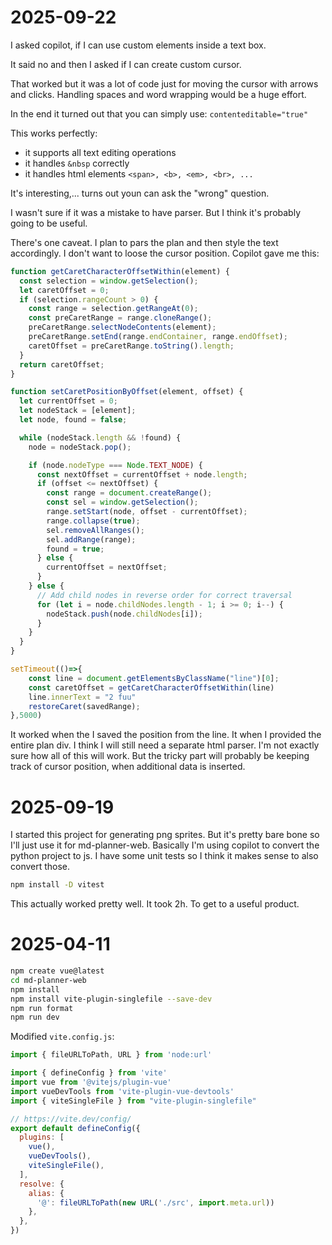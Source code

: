 # 2025-09-22

I asked copilot, if I can use custom elements inside a text box.

It said no and then I asked if I can create custom cursor.

That worked but it was a lot of code just for moving the cursor with arrows and clicks. Handling spaces and word wrapping would be a huge effort.

In the end it turned out that you can simply use:
`contenteditable="true"`

This works perfectly:
- it supports all text editing operations
- it handles `&nbsp` correctly
- it handles html elements `<span>, <b>, <em>, <br>, ...`

It's interesting,... turns out youn can ask the "wrong" question.

I wasn't sure if it was a mistake to have parser.
But I think it's probably going to be useful.

There's one caveat. I plan to pars the plan and then style the text accordingly. I don't want to loose the cursor position.
Copilot gave me this:
```js
function getCaretCharacterOffsetWithin(element) {
  const selection = window.getSelection();
  let caretOffset = 0;
  if (selection.rangeCount > 0) {
    const range = selection.getRangeAt(0);
    const preCaretRange = range.cloneRange();
    preCaretRange.selectNodeContents(element);
    preCaretRange.setEnd(range.endContainer, range.endOffset);
    caretOffset = preCaretRange.toString().length;
  }
  return caretOffset;
}

function setCaretPositionByOffset(element, offset) {
  let currentOffset = 0;
  let nodeStack = [element];
  let node, found = false;

  while (nodeStack.length && !found) {
    node = nodeStack.pop();

    if (node.nodeType === Node.TEXT_NODE) {
      const nextOffset = currentOffset + node.length;
      if (offset <= nextOffset) {
        const range = document.createRange();
        const sel = window.getSelection();
        range.setStart(node, offset - currentOffset);
        range.collapse(true);
        sel.removeAllRanges();
        sel.addRange(range);
        found = true;
      } else {
        currentOffset = nextOffset;
      }
    } else {
      // Add child nodes in reverse order for correct traversal
      for (let i = node.childNodes.length - 1; i >= 0; i--) {
        nodeStack.push(node.childNodes[i]);
      }
    }
  }
}

setTimeout(()=>{
	const line = document.getElementsByClassName("line")[0];
	const caretOffset = getCaretCharacterOffsetWithin(line)
    line.innerText = "2 fuu"
	restoreCaret(savedRange);
},5000)
```

It worked when the I saved the position from the line.
It when I provided the entire plan div.
I think I will still need a separate html parser.
I'm not exactly sure how all of this will work.
But the tricky part will probably be keeping track of cursor position, when additional data is inserted.

# 2025-09-19

I started this project for generating png sprites.
But it's pretty bare bone so I'll just use it for md-planner-web.
Basically I'm using copilot to convert the python project to js.
I have some unit tests so I think it makes sense to also convert those.
```sh
npm install -D vitest
```

This actually worked pretty well.
It took 2h. To get to a useful product.

# 2025-04-11
```sh
npm create vue@latest
cd md-planner-web
npm install
npm install vite-plugin-singlefile --save-dev
npm run format
npm run dev
```

Modified `vite.config.js`:
```js
import { fileURLToPath, URL } from 'node:url'

import { defineConfig } from 'vite'
import vue from '@vitejs/plugin-vue'
import vueDevTools from 'vite-plugin-vue-devtools'
import { viteSingleFile } from "vite-plugin-singlefile"

// https://vite.dev/config/
export default defineConfig({
  plugins: [
    vue(),
    vueDevTools(),
    viteSingleFile(),
  ],
  resolve: {
    alias: {
      '@': fileURLToPath(new URL('./src', import.meta.url))
    },
  },
})
```